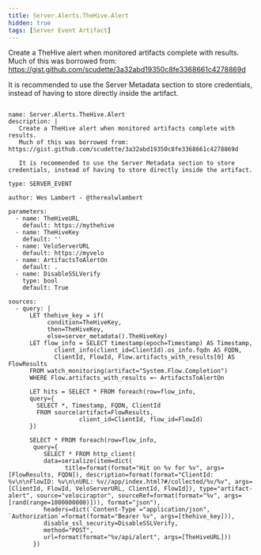```yaml
---
title: Server.Alerts.TheHive.Alert
hidden: true
tags: [Server Event Artifact]
---
```


Create a TheHive alert when monitored artifacts complete with results.
Much of this was borrowed from: https://gist.github.com/scudette/3a32abd19350c8fe3368661c4278869d

It is recommended to use the Server Metadata section to store credentials, instead of having to store directly inside the artifact.


<pre><code class="language-yaml">
name: Server.Alerts.TheHive.Alert
description: |
   Create a TheHive alert when monitored artifacts complete with results.
   Much of this was borrowed from: https://gist.github.com/scudette/3a32abd19350c8fe3368661c4278869d
   
   It is recommended to use the Server Metadata section to store credentials, instead of having to store directly inside the artifact.
   
type: SERVER_EVENT

author: Wes Lambert - @therealwlambert

parameters:
  - name: TheHiveURL
    default: https://mythehive
  - name: TheHiveKey
    default: &#x27;&#x27;
  - name: VeloServerURL
    default: https://myvelo
  - name: ArtifactsToAlertOn
    default: .
  - name: DisableSSLVerify
    type: bool
    default: True

sources:
  - query: |
      LET thehive_key = if(
           condition=TheHiveKey,
           then=TheHiveKey,
           else=server_metadata().TheHiveKey)
      LET flow_info = SELECT timestamp(epoch=Timestamp) AS Timestamp,
             client_info(client_id=ClientId).os_info.fqdn AS FQDN,
             ClientId, FlowId, Flow.artifacts_with_results[0] AS FlowResults
      FROM watch_monitoring(artifact=&quot;System.Flow.Completion&quot;)
      WHERE Flow.artifacts_with_results =~ ArtifactsToAlertOn
     
      LET hits = SELECT * FROM foreach(row=flow_info,
      query={
        SELECT *, Timestamp, FQDN, ClientId  
        FROM source(artifact=FlowResults, 
                    client_id=ClientId, flow_id=FlowId)
      })
      
      SELECT * FROM foreach(row=flow_info,
       query={
          SELECT * FROM http_client(
          data=serialize(item=dict(
                title=format(format=&quot;Hit on %v for %v&quot;, args=[FlowResults, FQDN]), description=format(format=&quot;ClientId: %v\n\nFlowID: %v\n\nURL: %v//app/index.html?#/collected/%v/%v&quot;, args=[ClientId, FlowId, VeloServerURL, ClientId, FlowId]), type=&quot;artifact-alert&quot;, source=&quot;velociraptor&quot;, sourceRef=format(format=&quot;%v&quot;, args=[rand(range=1000000000)])), format=&quot;json&quot;),
          headers=dict(`Content-Type`=&quot;application/json&quot;, `Authorization`=format(format=&quot;Bearer %v&quot;, args=[thehive_key])),
          disable_ssl_security=DisableSSLVerify,
          method=&quot;POST&quot;, 
          url=format(format=&quot;%v/api/alert&quot;, args=[TheHiveURL]))
       })

</code></pre>

